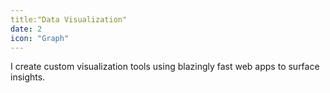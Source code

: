 ```yaml
---
title:"Data Visualization"
date: 2
icon: "Graph"
---
```


I create custom visualization tools using blazingly fast web apps to surface insights.
